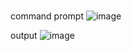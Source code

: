 ##### 
command prompt
![image](https://github.com/user-attachments/assets/f799cf8f-2788-4512-a47c-9d8e7365a53a)

output
![image](https://github.com/user-attachments/assets/e32c77bc-d4fe-4314-b948-b041e8926632)

